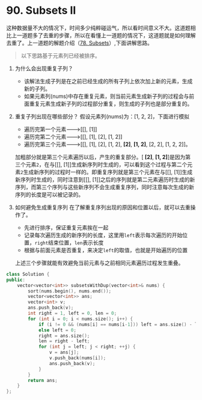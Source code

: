 # 90. Subsets II
这种数据量不大的情况下，时间多少纯粹碰运气，所以看时间意义不大。这道题相比上一道题多了去重的步骤，所以在看懂上一道题的情况下，这道题就是如何理解去重了。上一道题的解题介绍（[78. Subsets](https://github.com/bbkgl/notes/blob/master/leetcode/78.%20Subsets.md)）,下面讲解思路。

> 以下思路基于元素列已经被排序。

1. 为什么会出现重复子列？
    - 该解法生成子列是在之前已经生成的所有子列上依次加上新的元素，生成新的子列。
    - 如果元素列(nums)中存在重复元素，则当前元素生成新子列的过程会与前面重复元素生成新子列的过程部分重复，则生成的子列也是部分重复的。
2. 重复子列出现在哪些部分？
    假设元素列(nums)为：[1, 2, 2]，下面进行模拟
    - 遍历完第一个元素--->[[], [1]]
    - 遍历完第二个元素--->[[], [1], [2], [1, 2]]
    - 遍历完第三个元素--->[[], [1], [2], [1, 2], **[2]**, **[1, 2]**, [2, 2], [1, 2, 2]]。

    加粗部分就是第三个元素遍历以后，产生的重复部分。[ **[2]**, **[1, 2]**]是因为第三个元素`2`，在与[[], [1]]生成新序列时生成的，可以看到这个过程与第二个元素`2`生成新序列的过程时一样的。即重复序列就是第三个元素在与[[], [1]]生成新序列时生成的，同时注意到[[], [1]]之后的序列就是第二元素遍历时生成的新序列，而第三个序列与这些新序列不会生成重复序列，同时注意每次生成的新序列的长度是可以被记录的。
3. 如何避免生成重复序列
    在了解重复序列出现的原因和位置以后，就可以去重操作了。

    - 先进行排序，保证重复元素挨在一起
    - 记录每次遍历生成的新序列的长度，这里用`left`表示每次遍历的开始位置，`right`结束位置，`len`表示长度
    - 根据与前面元素是否重复，来决定`left`的取值，也就是开始遍历的位置
    
    上述三个步骤就能有效避免当前元素与之前相同元素遍历过程发生重叠。

```cpp
class Solution {
public:
    vector<vector<int>> subsetsWithDup(vector<int>& nums) {
        sort(nums.begin(), nums.end());
        vector<vector<int>> ans;
        vector<int> v;
        ans.push_back(v);
        int right = 1, left = 0, len = 0;
        for (int i = 0; i < nums.size(); i++) {
            if (i != 0 && (nums[i] == nums[i-1])) left = ans.size() - len;
            else left = 0;
            right = ans.size();
            len = right - left;
            for (int j = left; j < right; ++j) {
                v = ans[j];
                v.push_back(nums[i]);
                ans.push_back(v);
            }
        }
        return ans;
    }
};
```